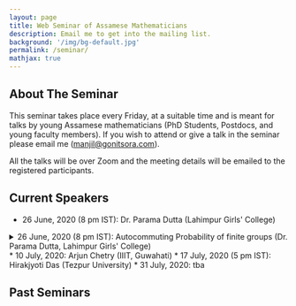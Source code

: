 ```yaml
---
layout: page
title: Web Seminar of Assamese Mathematicians
description: Email me to get into the mailing list.
background: '/img/bg-default.jpg'
permalink: /seminar/
mathjax: true
---
```


## About The Seminar

This seminar takes place every Friday, at a suitable time and is meant for talks by young Assamese mathematicians (PhD Students, Postdocs, and young faculty members). If you wish to attend or give a talk in the seminar please email me (manjil@gonitsora.com). 

All the talks will be over Zoom and the meeting details will be emailed to the registered participants.

## Current Speakers

* 26 June, 2020 (8 pm IST): Dr. Parama Dutta (Lahimpur Girls' College)
<details>
<summary>26 June, 2020 (8 pm IST): Autocommuting Probability of finite groups (Dr. Parama Dutta, Lahimpur Girls' College)</summary>
Let G be a finite group and Aut(G) the automorphism group of G. The
autocommuting probability of G, denoted by Pr(G; Aut(G)), is the probability
that a randomly chosen automorphism of G fixes a randomly chosen element of
G. In the talk, we study Pr(G; Aut(G)) through certain computing formula and
bounds. We also discuss certain characterizations of G through Pr(G; Aut(G)).
</details>
* 10 July, 2020: Arjun Chetry (IIIT, Guwahati)
* 17 July, 2020 (5 pm IST): Hirakjyoti Das (Tezpur University)
* 31 July, 2020: tba

## Past Seminars
